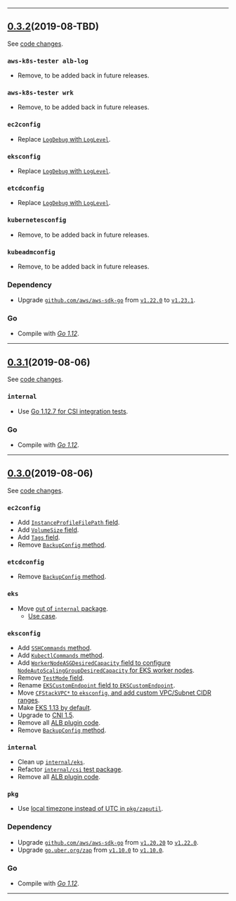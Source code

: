 
<hr>


## [0.3.2](https://github.com/aws/aws-k8s-tester/releases/tag/0.3.2)(2019-08-TBD)

See [code changes](https://github.com/aws/aws-k8s-tester/compare/0.3.1...0.3.2).

### `aws-k8s-tester alb-log`

- Remove, to be added back in future releases.

### `aws-k8s-tester wrk`

- Remove, to be added back in future releases.

### `ec2config`

- Replace [`LogDebug` with `LogLevel`](https://github.com/aws/aws-k8s-tester/commit/83140d408676142f7e5e7a2fe9cd0c19e8aec6bf).

### `eksconfig`

- Replace [`LogDebug` with `LogLevel`](https://github.com/aws/aws-k8s-tester/commit/83140d408676142f7e5e7a2fe9cd0c19e8aec6bf).

### `etcdconfig`

- Replace [`LogDebug` with `LogLevel`](https://github.com/aws/aws-k8s-tester/commit/83140d408676142f7e5e7a2fe9cd0c19e8aec6bf).

### `kubernetesconfig`

- Remove, to be added back in future releases.

### `kubeadmconfig`

- Remove, to be added back in future releases.

### Dependency

- Upgrade [`github.com/aws/aws-sdk-go`](https://github.com/aws/aws-sdk-go/releases) from [`v1.22.0`](https://github.com/aws/aws-sdk-go/releases/tag/v1.22.0) to [`v1.23.1`](https://github.com/aws/aws-sdk-go/releases/tag/v1.23.1).

### Go

- Compile with [*Go 1.12*](https://golang.org/doc/devel/release.html#go1.12).


<hr>


## [0.3.1](https://github.com/aws/aws-k8s-tester/releases/tag/0.3.1)(2019-08-06)

See [code changes](https://github.com/aws/aws-k8s-tester/compare/0.3.0...0.3.1).

### `internal`

- Use [Go 1.12.7 for CSI integration tests](https://github.com/aws/aws-k8s-tester/commit/3b052ededa5a0cc37ac145fab31556bb463b9a3a).

### Go

- Compile with [*Go 1.12*](https://golang.org/doc/devel/release.html#go1.12).


<hr>


## [0.3.0](https://github.com/aws/aws-k8s-tester/releases/tag/0.3.0)(2019-08-06)

See [code changes](https://github.com/aws/aws-k8s-tester/compare/0.2.8...0.3.0).

### `ec2config`

- Add [`InstanceProfileFilePath` field](https://github.com/aws/aws-k8s-tester/commit/78ef8e10a6a4a09456a4895f0b30a3b8f5ca8d2b).
- Add [`VolumeSize` field](https://github.com/aws/aws-k8s-tester/commit/c2d4e39af832e9369c801cfcd5fd97dbf1e41d43).
- Add [`Tags` field](https://github.com/aws/aws-k8s-tester/commit/c8b6f67a7bb712b89a4d08c4afcd00c240ba4051).
- Remove [`BackupConfig` method](https://github.com/aws/aws-k8s-tester/commit/48e009b185b5dc10f9b5295806bf3845e5e6d4de).

### `etcdconfig`

- Remove [`BackupConfig` method](https://github.com/aws/aws-k8s-tester/commit/48e009b185b5dc10f9b5295806bf3845e5e6d4de).

### `eks`

- Move [out of `internal` package](https://github.com/aws/aws-k8s-tester/commit/b4015a63d24887f06c7ec9e42c1ea5ac5e8d1831).
  - [Use case](https://github.com/aws/aws-k8s-tester/issues/47).

### `eksconfig`

- Add [`SSHCommands` method](https://github.com/aws/aws-k8s-tester/commit/f2ba0a997054282045deb042c38fbb3d63212eb9).
- Add [`KubectlCommands` method](https://github.com/aws/aws-k8s-tester/commit/00eda4d5a5edba78e08d607d2891aea632ac0e46).
- Add [`WorkerNodeASGDesiredCapacity` field to configure `NodeAutoScalingGroupDesiredCapacity` for EKS worker nodes](https://github.com/aws/aws-k8s-tester/commit/dd2764bf29b242b4313ee1b4a16b3c592b84c6bb).
- Remove [`TestMode` field](https://github.com/aws/aws-k8s-tester/commit/c55ffe8c79f866774e1f684007b9d610769cea6d).
- Rename [`EKSCustomEndpoint` field to `EKSCustomEndpoint`](https://github.com/aws/aws-k8s-tester/commit/a3a700700b8708be6f34a1896b3b8793e602db6d).
- Move [`CFStackVPC*` to `eksconfig`, and add custom VPC/Subnet CIDR ranges](https://github.com/aws/aws-k8s-tester/commit/6df3c2497127da9bf06794c5519e4e4b245764af).
- Make [EKS 1.13 by default](https://github.com/aws/aws-k8s-tester/commit/933d7ac1475b991e02aad2b2681c2a60cf7a2e16).
- Upgrade to [CNI 1.5](https://github.com/aws/aws-k8s-tester/commit/933d7ac1475b991e02aad2b2681c2a60cf7a2e16).
- Remove all [ALB plugin code](https://github.com/aws/aws-k8s-tester/commit/229c321b8a9a044a1726d4c23e7383036e36b753).
- Remove [`BackupConfig` method](https://github.com/aws/aws-k8s-tester/commit/48e009b185b5dc10f9b5295806bf3845e5e6d4de).

### `internal`

- Clean up [`internal/eks`](https://github.com/aws/aws-k8s-tester/commit/a3c5696236d507160c575f134ac3958462996b9b).
- Refactor [`internal/csi` test package](https://github.com/aws/aws-k8s-tester/commit/ac63cc9b3a5ae806b8b5bd8b8d37d4a1c6208cb6).
- Remove all [ALB plugin code](https://github.com/aws/aws-k8s-tester/commit/229c321b8a9a044a1726d4c23e7383036e36b753).

### `pkg`

- Use [local timezone instead of UTC in `pkg/zaputil`](https://github.com/aws/aws-k8s-tester/commit/2905a5d2fdc03df9d065f876c57394d4d292b561).

### Dependency

- Upgrade [`github.com/aws/aws-sdk-go`](https://github.com/aws/aws-sdk-go/releases) from [`v1.20.20`](https://github.com/aws/aws-sdk-go/releases/tag/v1.20.20) to [`v1.22.0`](https://github.com/aws/aws-sdk-go/releases/tag/v1.22.0).
- Upgrade [`go.uber.org/zap`](https://github.com/uber-go/releases) from [`v1.10.0`](https://github.com/uber-go/zap/releases/tag/v1.10.0) to [`v1.10.0`](https://github.com/uber-go/zap/releases/tag/v1.10.0).

### Go

- Compile with [*Go 1.12*](https://golang.org/doc/devel/release.html#go1.12).


<hr>


